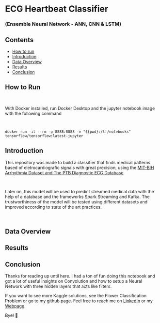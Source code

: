 # ECG Heartbeat Classifier
### (Ensemble Neural Network - ANN, CNN & LSTM)

## Contents

- [How to run](#how-to-run)
- [Introduction](#introduction)
- [Data Overview](#data-overview)
- [Results](#results)
- [Conclusion](#conclusion)
  
## How to Run

<br>

With Docker installed, run Docker Desktop and the jupyter notebook image with the following command

<br>

```
docker run -it --rm -p 8888:8888 -v "${pwd}:/tf/notebooks" tensorflow/tensorflow:latest-jupyter
```
## Introduction

This repository was made to build a classifier that finds medical patterns based of eletrocardiografic signals with great precision, using the [MIT-BIH Arrhythmia Dataset and The PTB Diagnostic ECG Database](https://www.kaggle.com/datasets/shayanfazeli/heartbeat).

<br/>

Later on, this model will be used to predict streamed medical data with the help of a database and the frameworks Spark Streaming and Kafka. The trustworthiness of the model will be tested using different datasets and improved according to state of the art practices.

<br/>


## Data Overview



## Results



## Conclusion

Thanks for reading up until here. I had a ton of fun doing this notebook and got a lot of useful insights on Convolution and how to setup a Neural Network with three hidden layers that acts like filters.

If you want to see more Kaggle solutions, see the Flower Classification Problem or go to my github page. Feel free to reach me on [LinkedIn](https://www.linkedin.com/in/isaiapedro/) or my [Webpage](https://github.com/isaiapedro/Portfolio-Website).

Bye! 👋
